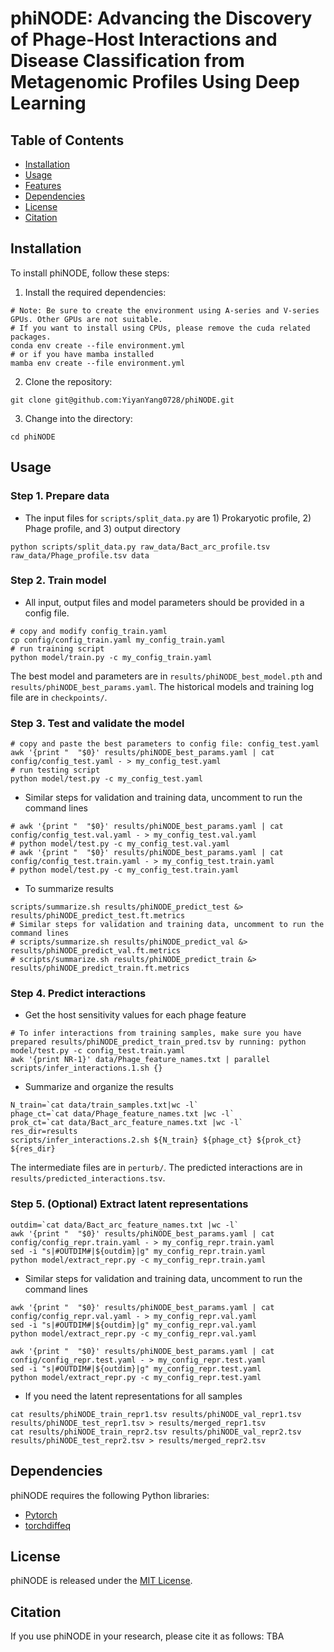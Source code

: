 # phiNODE: Advancing the Discovery of Phage-Host Interactions and Disease Classification from Metagenomic Profiles Using Deep Learning

## Table of Contents
- [Installation](#installation)
- [Usage](#usage)
- [Features](#features)
- [Dependencies](#dependencies)
- [License](#license)
- [Citation](#citation)

## Installation
To install phiNODE, follow these steps:
1. Install the required dependencies:
```
# Note: Be sure to create the environment using A-series and V-series GPUs. Other GPUs are not suitable.
# If you want to install using CPUs, please remove the cuda related packages.
conda env create --file environment.yml
# or if you have mamba installed
mamba env create --file environment.yml
```
2. Clone the repository:
```
git clone git@github.com:YiyanYang0728/phiNODE.git
```
3. Change into the directory:
```
cd phiNODE
```

## Usage
### Step 1. Prepare data
- The input files for `scripts/split_data.py` are 1) Prokaryotic profile, 2) Phage profile, and 3) output directory
```
python scripts/split_data.py raw_data/Bact_arc_profile.tsv raw_data/Phage_profile.tsv data
```

### Step 2. Train model
- All input, output files and model parameters should be provided in a config file.
```
# copy and modify config_train.yaml
cp config/config_train.yaml my_config_train.yaml
# run training script
python model/train.py -c my_config_train.yaml
```
The best model and parameters are in `results/phiNODE_best_model.pth` and `results/phiNODE_best_params.yaml`.
The historical models and training log file are in `checkpoints/`.

### Step 3. Test and validate the model
```
# copy and paste the best parameters to config file: config_test.yaml
awk '{print "  "$0}' results/phiNODE_best_params.yaml | cat config/config_test.yaml - > my_config_test.yaml
# run testing script
python model/test.py -c my_config_test.yaml
```

- Similar steps for validation and training data, uncomment to run the command lines
```
# awk '{print "  "$0}' results/phiNODE_best_params.yaml | cat config/config_test.val.yaml - > my_config_test.val.yaml
# python model/test.py -c my_config_test.val.yaml
# awk '{print "  "$0}' results/phiNODE_best_params.yaml | cat config/config_test.train.yaml - > my_config_test.train.yaml
# python model/test.py -c my_config_test.train.yaml
```

- To summarize results
```
scripts/summarize.sh results/phiNODE_predict_test &> results/phiNODE_predict_test.ft.metrics
# Similar steps for validation and training data, uncomment to run the command lines
# scripts/summarize.sh results/phiNODE_predict_val &> results/phiNODE_predict_val.ft.metrics
# scripts/summarize.sh results/phiNODE_predict_train &> results/phiNODE_predict_train.ft.metrics
```

### Step 4. Predict interactions
- Get the host sensitivity values for each phage feature
```
# To infer interactions from training samples, make sure you have prepared results/phiNODE_predict_train_pred.tsv by running: python model/test.py -c config_test.train.yaml
awk '{print NR-1}' data/Phage_feature_names.txt | parallel scripts/infer_interactions.1.sh {}
```

- Summarize and organize the results
```
N_train=`cat data/train_samples.txt|wc -l`
phage_ct=`cat data/Phage_feature_names.txt |wc -l`
prok_ct=`cat data/Bact_arc_feature_names.txt |wc -l`
res_dir=results
scripts/infer_interactions.2.sh ${N_train} ${phage_ct} ${prok_ct} ${res_dir}
```
The intermediate files are in `perturb/`.
The predicted interactions are in `results/predicted_interactions.tsv`.

### Step 5. (Optional) Extract latent representations
```
outdim=`cat data/Bact_arc_feature_names.txt |wc -l`
awk '{print "  "$0}' results/phiNODE_best_params.yaml | cat config/config_repr.train.yaml - > my_config_repr.train.yaml
sed -i "s|#OUTDIM#|${outdim}|g" my_config_repr.train.yaml
python model/extract_repr.py -c my_config_repr.train.yaml
```

- Similar steps for validation and training data, uncomment to run the command lines
```
awk '{print "  "$0}' results/phiNODE_best_params.yaml | cat config/config_repr.val.yaml - > my_config_repr.val.yaml
sed -i "s|#OUTDIM#|${outdim}|g" my_config_repr.val.yaml
python model/extract_repr.py -c my_config_repr.val.yaml

awk '{print "  "$0}' results/phiNODE_best_params.yaml | cat config/config_repr.test.yaml - > my_config_repr.test.yaml
sed -i "s|#OUTDIM#|${outdim}|g" my_config_repr.test.yaml
python model/extract_repr.py -c my_config_repr.test.yaml
```

- If you need the latent representations for all samples
```
cat results/phiNODE_train_repr1.tsv results/phiNODE_val_repr1.tsv results/phiNODE_test_repr1.tsv > results/merged_repr1.tsv
cat results/phiNODE_train_repr2.tsv results/phiNODE_val_repr2.tsv results/phiNODE_test_repr2.tsv > results/merged_repr2.tsv
```

## Dependencies
phiNODE requires the following Python libraries:
- [Pytorch](https://github.com/pytorch/pytorch)
- [torchdiffeq](https://github.com/rtqichen/torchdiffeq)

## License
phiNODE is released under the [MIT License](./LICENSE).

## Citation
If you use phiNODE in your research, please cite it as follows:
TBA
